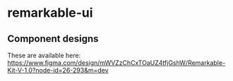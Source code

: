 # remarkable-ui


## Component designs

These are available here:
https://www.figma.com/design/mWVZzChCxTOaUZ4tfjGshW/Remarkable-Kit-V-1.0?node-id=26-293&m=dev
